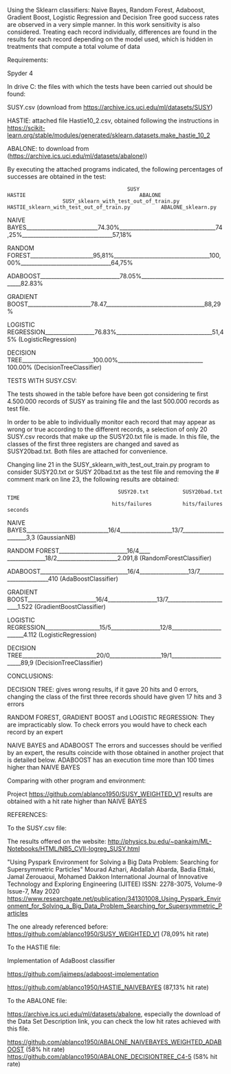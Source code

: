 Using the Sklearn classifiers: Naive Bayes, Random Forest, Adaboost, Gradient Boost, Logistic Regression and Decision Tree good success rates are observed in a very simple manner. In this work sensitivity is also considered.
Treating each record individually, differences are found in the results for each record depending on the model used, which is hidden in treatments that compute a total volume of data

Requirements:

Spyder 4

In drive C: the files with which the tests have been carried out should be found:

SUSY.csv (download from https://archive.ics.uci.edu/ml/datasets/SUSY)

HASTIE: attached file Hastie10_2.csv, obtained following the instructions in
 https://scikit-learn.org/stable/modules/generated/sklearn.datasets.make_hastie_10_2

ABALONE: to download from (https://archive.ics.uci.edu/ml/datasets/abalone))

By executing the attached programs indicated, the following percentages of successes are obtained in the test:


                                           SUSY                              HASTIE                                     ABALONE
                      SUSY_sklearn_with_test_out_of_train.py    HASTIE_sklearn_with_test_out_of_train.py          ABALONE_sklearn.py
                                  

NAIVE BAYES__________________________74.30%___________________________________74,25%_________________________________57,18%


RANDOM FOREST_______________________95,81%___________________________________100,00%_________________________________64,75%

ADABOOST_____________________________78.05%___________________________________82.83%

GRADIENT BOOST_______________________78.47____________________________________88,29%

LOGISTIC REGRESSION__________________76.83%___________________________________51,45%
(LogisticRegression)

DECISION TREE__________________________100.00%_______________________________ 100.00%
(DecisionTreeClassifier)



TESTS WITH SUSY.CSV:

The tests showed in the table before have been got considering te first 4.500.000 records of SUSY as training file and the last 500.000 records as test file.
  
In order to be able to individually monitor each record that may appear as wrong or true according to the different records, a selection of only 20 SUSY.csv records that make up the SUSY20.txt file is made.
In this file, the classes of the first three registers are changed and saved as SUSY20bad.txt.
Both files are attached for convenience.

Changing line 21 in the SUSY_sklearn_with_test_out_train.py program to consider SUSY20.txt or SUSY 20bad.txt as the test file and removing the # comment mark on line 23, the following results are obtained:


                                        SUSY20.txt           SUSY20bad.txt              TIME
                                      hits/failures          hits/failures             seconds
                                  

NAIVE BAYES______________________________16/4___________________13/7______________________3,3
(GaussianNB)


RANDOM FOREST_________________________16/4____ ______________18/2______________________2.091,8
(RandomForestClassifier)


ADABOOST________________________________16/4__________________13/7________________________410
(AdaBoostClassifier)

GRADIENT BOOST_________________________16/4__________________13/7________________________1.522
(GradientBoostClassifier)

LOGISTIC REGRESSION____________________15/5__________________12/8________________________4.112
(LogisticRegression)

DECISION TREE___________________________20/0___________________19/1_______________________89,9
(DecisionTreeClassifier)

CONCLUSIONS:

DECISION TREE:
gives wrong results, if it gave 20 hits and 0 errors, changing the class of the first three records should have given 17 hits and 3 errors

RANDOM FOREST, GRADIENT BOOST and LOGISTIC REGRESSION:
They are impracticably slow. To check errors you would have to check each record by an expert

NAIVE BAYES and ADABOOST
The errors and successes should be verified by an expert, the results coincide with those obtained in another project that is detailed below. ADABOOST has an execution time more than 100 times higher than NAIVE BAYES

Comparing with other program and environment:

Project https://github.com/ablanco1950/SUSY_WEIGHTED_V1 results are obtained with a hit rate higher than NAIVE BAYES

REFERENCES:

To the SUSY.csv file:

The results offered on the website: http://physics.bu.edu/~pankajm/ML-Notebooks/HTML/NB5_CVII-logreg_SUSY.html

"Using Pyspark Environment for Solving a Big Data Problem: Searching for Supersymmetric Particles" Mourad Azhari, Abdallah Abarda, Badia Ettaki, Jamal Zerouaoui, Mohamed Dakkon International Journal of Innovative Technology and Exploring Engineering (IJITEE) ISSN: 2278-3075, Volume-9 Issue-7, May 2020 https://www.researchgate.net/publication/341301008_Using_Pyspark_Environment_for_Solving_a_Big_Data_Problem_Searching_for_Supersymmetric_Particles

The one already referenced before: https://github.com/ablanco1950/SUSY_WEIGHTED_V1 (78,09% hit rate)


To the HASTIE file:

Implementation of AdaBoost classifier

https://github.com/jaimeps/adaboost-implementation

https://github.com/ablanco1950/HASTIE_NAIVEBAYES (87,13% hit rate)

To the ABALONE file:

https://archive.ics.uci.edu/ml/datasets/abalone, especially the download of the Data Set Description link, you can check the low hit rates
achieved with this file.

https://github.com/ablanco1950/ABALONE_NAIVEBAYES_WEIGHTED_ADABOOST (58% hit rate)
https://github.com/ablanco1950/ABALONE_DECISIONTREE_C4-5 (58% hit rate)
